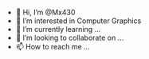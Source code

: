 - 👋 Hi, I’m @Mx430
- 👀 I’m interested in Computer Graphics
- 🌱 I’m currently learning ...
- 💞️ I’m looking to collaborate on ...
- 📫 How to reach me ...

<!---
Mx430/Mx430 is a ✨ special ✨ repository because its `README.md` (this file) appears on your GitHub profile.
You can click the Preview link to take a look at your changes.
--->
